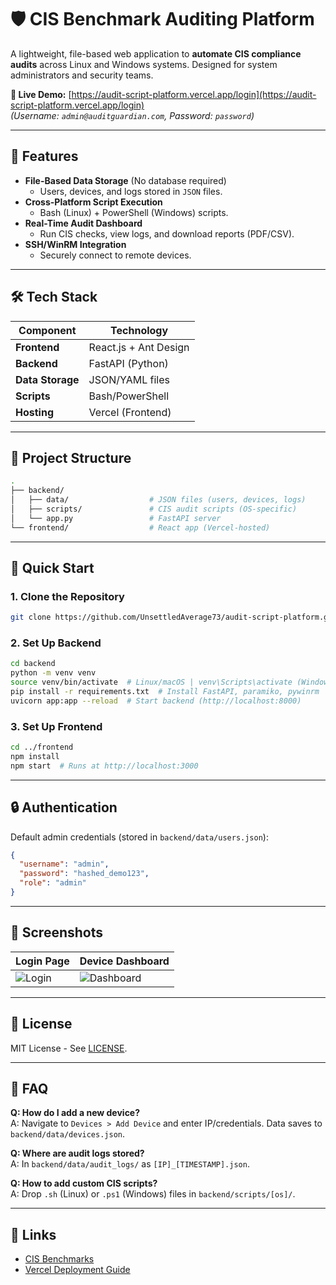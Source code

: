 # 🛡️ CIS Benchmark Auditing Platform

A lightweight, file-based web application to **automate CIS compliance audits** across Linux and Windows systems. Designed for system administrators and security teams.

**🔗 Live Demo:** [https://audit-script-platform.vercel.app/login](https://audit-script-platform.vercel.app/login)  
*(Username: `admin@auditguardian.com`, Password: `password`)*

---

## 🌟 Features
- **File-Based Data Storage** (No database required)  
  - Users, devices, and logs stored in `JSON` files.  
- **Cross-Platform Script Execution**  
  - Bash (Linux) + PowerShell (Windows) scripts.  
- **Real-Time Audit Dashboard**  
  - Run CIS checks, view logs, and download reports (PDF/CSV).  
- **SSH/WinRM Integration**  
  - Securely connect to remote devices.  

---

## 🛠️ Tech Stack
| Component       | Technology               |
|-----------------|--------------------------|
| **Frontend**    | React.js + Ant Design    |
| **Backend**     | FastAPI (Python)         |
| **Data Storage**| JSON/YAML files          |
| **Scripts**     | Bash/PowerShell          |
| **Hosting**     | Vercel (Frontend)        |

---

## 📂 Project Structure
```bash
.
├── backend/
│   ├── data/                  # JSON files (users, devices, logs)
│   ├── scripts/               # CIS audit scripts (OS-specific)
│   └── app.py                 # FastAPI server
└── frontend/                  # React app (Vercel-hosted)
```

---

## 🚀 Quick Start

### 1. Clone the Repository
```bash
git clone https://github.com/UnsettledAverage73/audit-script-platform.git
```

### 2. Set Up Backend
```bash
cd backend
python -m venv venv
source venv/bin/activate  # Linux/macOS | venv\Scripts\activate (Windows)
pip install -r requirements.txt  # Install FastAPI, paramiko, pywinrm
uvicorn app:app --reload  # Start backend (http://localhost:8000)
```

### 3. Set Up Frontend
```bash
cd ../frontend
npm install
npm start  # Runs at http://localhost:3000
```

---

## 🔒 Authentication
Default admin credentials (stored in `backend/data/users.json`):
```json
{
  "username": "admin",
  "password": "hashed_demo123",
  "role": "admin"
}
```

---

## 📸 Screenshots
| Login Page | Device Dashboard |
|------------|------------------|
| ![Login](https://via.placeholder.com/400x200?text=Login+Page) | ![Dashboard](https://via.placeholder.com/400x200?text=Device+Grid) |

---

## 📜 License
MIT License - See [LICENSE](LICENSE).

---

## 🙋 FAQ
**Q: How do I add a new device?**  
A: Navigate to `Devices > Add Device` and enter IP/credentials. Data saves to `backend/data/devices.json`.

**Q: Where are audit logs stored?**  
A: In `backend/data/audit_logs/` as `[IP]_[TIMESTAMP].json`.

**Q: How to add custom CIS scripts?**  
A: Drop `.sh` (Linux) or `.ps1` (Windows) files in `backend/scripts/[os]/`.

---

## 🔗 Links
- [CIS Benchmarks](https://www.cisecurity.org/cis-benchmarks)  
- [Vercel Deployment Guide](https://vercel.com/docs)  
